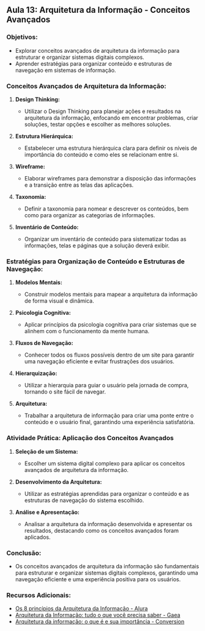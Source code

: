 ## Aula 13: Arquitetura da Informação - Conceitos Avançados

### Objetivos:
- Explorar conceitos avançados de arquitetura da informação para estruturar e organizar sistemas digitais complexos.
- Aprender estratégias para organizar conteúdo e estruturas de navegação em sistemas de informação.

### Conceitos Avançados de Arquitetura da Informação:

1. **Design Thinking:**
   - Utilizar o Design Thinking para planejar ações e resultados na arquitetura da informação, enfocando em encontrar problemas, criar soluções, testar opções e escolher as melhores soluções.

2. **Estrutura Hierárquica:**
   - Estabelecer uma estrutura hierárquica clara para definir os níveis de importância do conteúdo e como eles se relacionam entre si.

3. **Wireframe:**
   - Elaborar wireframes para demonstrar a disposição das informações e a transição entre as telas das aplicações.

4. **Taxonomia:**
   - Definir a taxonomia para nomear e descrever os conteúdos, bem como para organizar as categorias de informações.

5. **Inventário de Conteúdo:**
   - Organizar um inventário de conteúdo para sistematizar todas as informações, telas e páginas que a solução deverá exibir.

### Estratégias para Organização de Conteúdo e Estruturas de Navegação:

1. **Modelos Mentais:**
   - Construir modelos mentais para mapear a arquitetura da informação de forma visual e dinâmica.

2. **Psicologia Cognitiva:**
   - Aplicar princípios da psicologia cognitiva para criar sistemas que se alinhem com o funcionamento da mente humana.

3. **Fluxos de Navegação:**
   - Conhecer todos os fluxos possíveis dentro de um site para garantir uma navegação eficiente e evitar frustrações dos usuários.

4. **Hierarquização:**
   - Utilizar a hierarquia para guiar o usuário pela jornada de compra, tornando o site fácil de navegar.

5. **Arquitetura:**
   - Trabalhar a arquitetura de informação para criar uma ponte entre o conteúdo e o usuário final, garantindo uma experiência satisfatória.

### Atividade Prática: Aplicação dos Conceitos Avançados

1. **Seleção de um Sistema:**
   - Escolher um sistema digital complexo para aplicar os conceitos avançados de arquitetura da informação.

2. **Desenvolvimento da Arquitetura:**
   - Utilizar as estratégias aprendidas para organizar o conteúdo e as estruturas de navegação do sistema escolhido.

3. **Análise e Apresentação:**
   - Analisar a arquitetura da informação desenvolvida e apresentar os resultados, destacando como os conceitos avançados foram aplicados.

### Conclusão:
- Os conceitos avançados de arquitetura da informação são fundamentais para estruturar e organizar sistemas digitais complexos, garantindo uma navegação eficiente e uma experiência positiva para os usuários.

### Recursos Adicionais:
- [Os 8 princípios da Arquitetura da Informação - Alura](https://www.alura.com.br/artigos/os-8-principios-da-arquitetura-da-informacao)
- [Arquitetura da Informação: tudo o que você precisa saber - Gaea](https://gaea.com.br/arquitetura-da-informacao/)
- [Arquitetura da informação: o que é e sua importância - Conversion](https://www.conversion.com.br/blog/arquitetura-da-informacao/)
